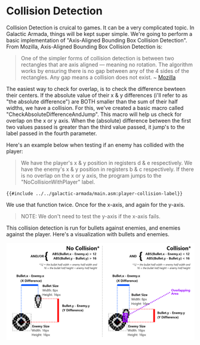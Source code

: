 # Collision Detection

Collision Detection is cruical to games. It can be a very complicated topic. In Galactic Armada, things will be kept super simple. We're going to perform a basic implementation of "Axis-Aligned Bounding Box Collision Detection". From Mozilla, Axis-Aligned Bounding Box Collision Detection is:

> One of the simpler forms of collision detection is between two rectangles that are axis aligned — meaning no rotation. The algorithm works by ensuring there is no gap between any of the 4 sides of the rectangles. Any gap means a collision does not exist.
> ~ [Mozilla](https://developer.mozilla.org/en-US/docs/Games/Techniques/2D_collision_detection)

The easiest way to check for overlap, is to check the difference bewteen their centers. If the absolute value of their x & y differences (i'll refer to as "the absolute difference") are BOTH smaller than the sum of their half widths, we have a collision. For this, we've created a basic macro called "CheckAbsoluteDifferenceAndJump". This macro will help us check for overlap on the x or y axis. When the (absolute) difference between the first two values passed is greater than the third value passed, it jump's to the label passed in the fourth parameter.

Here's an example below when testing if an enemy has collided with the player:

> We have the player's x & y position in registers d & e respectively. We have the enemy's x & y position in registers b & c respectively. If there is no overlap on the x or y axis, the program jumps to the "NoCollisionWithPlayer" label.

```rgbasm,linenos,start={{#line_no_of "" ../../galactic-armada/main.asm:player-collision-label}}
{{#include ../../galactic-armada/main.asm:player-collision-label}}
```

We use that function twice. Once for the x-axis, and again for the y-axis.

> NOTE: We don't need to test the y-axis if the x-axis fails. 

This collision detection is run for bullets against enemies, and enemies against the player. Here's a visualization with bullets and enemies.

![CollisionDetectionVisualized.png](../assets/part3/img/CollisionDetectionVisualized.png)